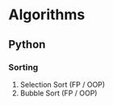 # Algorithms 
## Python
### Sorting 
1. Selection Sort (FP / OOP) <br>
2. Bubble Sort (FP / OOP) <br>
